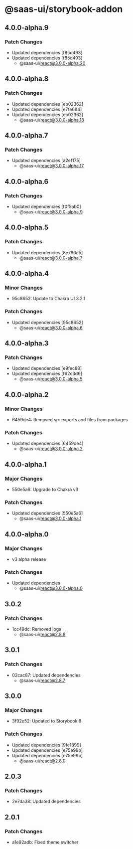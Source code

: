 # @saas-ui/storybook-addon

## 4.0.0-alpha.9

### Patch Changes

- Updated dependencies [f85d493]
- Updated dependencies [f85d493]
  - @saas-ui/react@3.0.0-alpha.20

## 4.0.0-alpha.8

### Patch Changes

- Updated dependencies [eb02362]
- Updated dependencies [e7fe684]
- Updated dependencies [eb02362]
  - @saas-ui/react@3.0.0-alpha.18

## 4.0.0-alpha.7

### Patch Changes

- Updated dependencies [a2ef175]
  - @saas-ui/react@3.0.0-alpha.17

## 4.0.0-alpha.6

### Patch Changes

- Updated dependencies [f0f5ab0]
  - @saas-ui/react@3.0.0-alpha.9

## 4.0.0-alpha.5

### Patch Changes

- Updated dependencies [8e760c5]
  - @saas-ui/react@3.0.0-alpha.7

## 4.0.0-alpha.4

### Minor Changes

- 95c8652: Update to Chakra UI 3.2.1

### Patch Changes

- Updated dependencies [95c8652]
  - @saas-ui/react@3.0.0-alpha.6

## 4.0.0-alpha.3

### Patch Changes

- Updated dependencies [e9fec88]
- Updated dependencies [f62c3d6]
  - @saas-ui/react@3.0.0-alpha.5

## 4.0.0-alpha.2

### Minor Changes

- 6459de4: Removed src exports and files from packages

### Patch Changes

- Updated dependencies [6459de4]
  - @saas-ui/react@3.0.0-alpha.2

## 4.0.0-alpha.1

### Major Changes

- 550e5a6: Upgrade to Chakra v3

### Patch Changes

- Updated dependencies [550e5a6]
  - @saas-ui/react@3.0.0-alpha.1

## 4.0.0-alpha.0

### Major Changes

- v3 alpha release

### Patch Changes

- Updated dependencies
  - @saas-ui/react@3.0.0-alpha.0

## 3.0.2

### Patch Changes

- 1cc49dc: Removed logs
  - @saas-ui/react@2.8.8

## 3.0.1

### Patch Changes

- 02cac87: Updated dependencies
  - @saas-ui/react@2.8.7

## 3.0.0

### Major Changes

- 3f92e52: Updated to Storybook 8

### Patch Changes

- Updated dependencies [9fe1899]
- Updated dependencies [e75e99b]
- Updated dependencies [e75e99b]
  - @saas-ui/react@2.8.0

## 2.0.3

### Patch Changes

- 2e7da38: Updated dependencies

## 2.0.1

### Patch Changes

- a1e92adb: Fixed theme switcher
